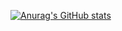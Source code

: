 [![Anurag's GitHub stats](https://github-readme-stats.vercel.app/api?username=UknowHui&show_icons=true&theme=cobalt)](https://github.com/anuraghazra/github-readme-stats)
